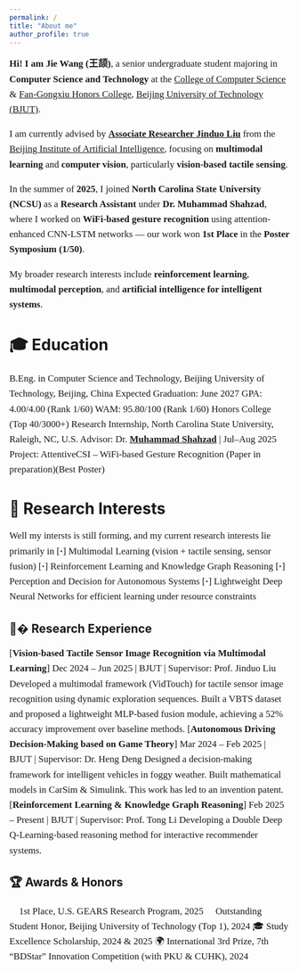 ```yaml
---
permalink: /
title: "About me"
author_profile: true
---
```

<style>
p, li {
  font-family: Georgia, serif;
  font-size: 17px;
  line-height: 1.6;
}
</style>

**Hi! I am Jie Wang (王颉)**, a senior undergraduate student majoring in **Computer Science and Technology** at the [College of Computer Science](https://cs.bjut.edu.cn) & [Fan-Gongxiu Honors College](https://fgx-hc.bjut.edu.cn), [Beijing University of Technology (BJUT)](https://www.bjut.edu.cn).  

I am currently advised by [**Associate Researcher Jinduo Liu**](https://duo67.github.io) from the [Beijing Institute of Artificial Intelligence](https://biai.bjut.edu.cn), focusing on **multimodal learning** and **computer vision**, particularly **vision-based tactile sensing**.  

In the summer of **2025**, I joined **North Carolina State University (NCSU)** as a **Research Assistant** under **Dr. Muhammad Shahzad**, where I worked on **WiFi-based gesture recognition** using attention-enhanced CNN-LSTM networks — our work won **1st Place** in the **Poster Symposium (1/50)**.  

My broader research interests include **reinforcement learning**, **multimodal perception**, and **artificial intelligence for intelligent systems**.


🎓 Education
======
B.Eng. in Computer Science and Technology, Beijing University of Technology, Beijing, China
Expected Graduation: June 2027
GPA: 4.00/4.00 (Rank 1/60)
WAM: 95.80/100 (Rank 1/60)
Honors College (Top 40/3000+)
Research Internship, North Carolina State University, Raleigh, NC, U.S.
Advisor: Dr. [**Muhammad Shahzad**](https://csc.ncsu.edu/people/mshahza/) | Jul–Aug 2025
Project: AttentiveCSI – WiFi-based Gesture Recognition (Paper in preparation)(Best Poster)

🔬 Research Interests
======
Well my intersts is still forming, and my current research interests lie primarily in
[**·**] Multimodal Learning (vision + tactile sensing, sensor fusion)
[**·**] Reinforcement Learning and Knowledge Graph Reasoning
[**·**] Perception and Decision for Autonomous Systems
[**·**] Lightweight Deep Neural Networks for efficient learning under resource constraints

🔬� Research Experience
------
[**Vision-based Tactile Sensor Image Recognition via Multimodal Learning**]
Dec 2024 – Jun 2025 | BJUT | Supervisor: Prof. Jinduo Liu
Developed a multimodal framework (VidTouch) for tactile sensor image recognition using dynamic exploration sequences. Built a VBTS dataset and proposed a lightweight MLP-based fusion module, achieving a 52% accuracy improvement over baseline methods.
[**Autonomous Driving Decision-Making based on Game Theory**]
Mar 2024 – Feb 2025 | BJUT | Supervisor: Dr. Heng Deng
Designed a decision-making framework for intelligent vehicles in foggy weather. Built mathematical models in CarSim & Simulink. This work has led to an invention patent.
[**Reinforcement Learning & Knowledge Graph Reasoning**]
Feb 2025 – Present | BJUT | Supervisor: Prof. Tong Li
Developing a Double Deep Q-Learning-based reasoning method for interactive recommender systems.

🏆 Awards & Honors
------
🥇 1st Place, U.S. GEARS Research Program, 2025
🧠 Outstanding Student Honor, Beijing University of Technology (Top 1), 2024
🎓 Study Excellence Scholarship, 2024 & 2025
🌍 International 3rd Prize, 7th “BDStar” Innovation Competition (with PKU & CUHK), 2024

